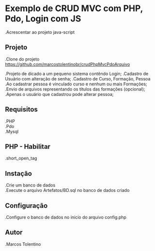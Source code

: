 # Exemplo de CRUD MVC com PHP, Pdo, Login com JS

.Acrescentar ao projeto java-script

## Projeto  

.Clone do projeto
https://github.com/marcostolentinobr/crudPhpMvcPdoArquivo

.Projeto de dicado a um pequeno sistema contêndo Login;
.Cadastro de Usuário com alteração de senha;
.Cadastro de Curso, Formação, Pessoa
.Ao cadastrar pessoa é vinculado curso e nenhum ou mais Formações;
.Envio de arquivos representando os títulos das formações (opcional);
.Apenas o usuário que cadastrou pode alterar pessoa;


## Requisitos  
  
.PHP  
.Pdo  
.Mysql  

## PHP - Habilitar

.short_open_tag

## Instação

.Crie um banco de dados  
.Execute o arquivo Artefatos/BD.sql no banco de dados criado

## Configuração

.Configure o banco de dados no inicio do arquivo config.php

## Autor

.Marcos Tolentino
